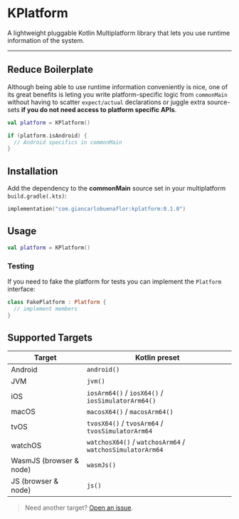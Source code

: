 # KPlatform

A lightweight pluggable Kotlin Multiplatform library that lets you use runtime information of the system.  

---

## Reduce Boilerplate

Although being able to use runtime information conveniently is nice, one of its great benefits is 
leting you write platform-specific logic from `commonMain` without having to scatter `expect/actual`
declarations or juggle extra source-sets **if you do not need access to platform specific APIs**.

```kotlin
val platform = KPlatform()

if (platform.isAndroid) {
  // Android specifics in commonMain
}
```

## Installation

Add the dependency to the **commonMain** source set in your multiplatform `build.gradle(.kts)`:

```kts
implementation("com.giancarlobuenaflor:kplatform:0.1.0")
```

## Usage

```kotlin
val platform = KPlatform()
```

### Testing 

If you need to fake the platform for tests you can implement the `Platform` interface:

```kotlin
class FakePlatform : Platform {
  // implement members
}
```

## Supported Targets

| Target                    | Kotlin preset                                              |
|---------------------------|------------------------------------------------------------|
| Android                   | `android()`                                                |
| JVM                       | `jvm()`                                                    |
| iOS                       | `iosArm64()` / `iosX64()` / `iosSimulatorArm64()`          |
| macOS                     | `macosX64()` / `macosArm64()`                              |
| tvOS                      | `tvosX64()` / `tvosArm64` / `tvosSimulatorArm64`           |
| watchOS                   | `watchosX64()` / `watchosArm64` / `watchosSimulatorArm64`  |
| WasmJS (browser & node)   | `wasmJs()`                                                 |
| JS (browser & node)       | `js()`                                                     |

> Need another target?  [Open an issue](https://github.com/your-org/kplatform/issues).
